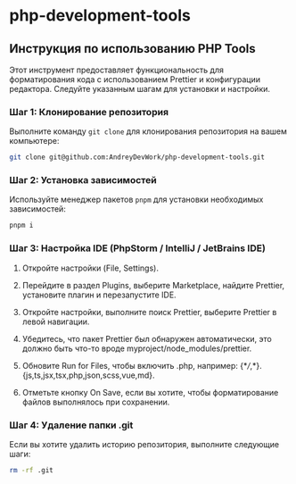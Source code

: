 # php-development-tools

## Инструкция по использованию PHP Tools

Этот инструмент предоставляет функциональность для форматирования кода с использованием Prettier и конфигурации
редактора. Следуйте указанным шагам для установки и настройки.

### Шаг 1: Клонирование репозитория

Выполните команду `git clone` для клонирования репозитория на вашем компьютере:

```bash
git clone git@github.com:AndreyDevWork/php-development-tools.git
```

### Шаг 2: Установка зависимостей

Используйте менеджер пакетов `pnpm` для установки необходимых зависимостей:

```bash
pnpm i
```

### Шаг 3: Настройка IDE (PhpStorm / IntelliJ / JetBrains IDE)

1. Откройте настройки (File, Settings).

2. Перейдите в раздел Plugins, выберите Marketplace, найдите Prettier, установите плагин и перезапустите IDE.

3. Откройте настройки, выполните поиск Prettier, выберите Prettier в левой навигации.

4. Убедитесь, что пакет Prettier был обнаружен автоматически, это должно быть что-то вроде
   myproject/node_modules/prettier.

5. Обновите Run for Files, чтобы включить .php, например: {\*_/_,\*}.{js,ts,jsx,tsx,php,json,scss,vue,md}.

6. Отметьте кнопку On Save, если вы хотите, чтобы форматирование файлов выполнялось при сохранении.

### Шаг 4: Удаление папки .git

Если вы хотите удалить историю репозитория, выполните следующие шаги:

```bash
rm -rf .git
```
